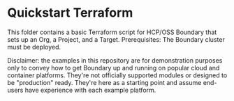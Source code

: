 # Quickstart Terraform
This folder contains a basic Terraform script for HCP/OSS Boundary that sets up an Org, a Project, and a Target. 
Prerequisites: The Boundary cluster must be deployed.

Disclaimer: the examples in this repository are for demonstration purposes only to convey how to get Boundary up and running
on popular cloud and container platforms. They're not officially supported modules or designed to be "production" ready. They're
here as a starting point and assume end-users have experience with each example platform.

